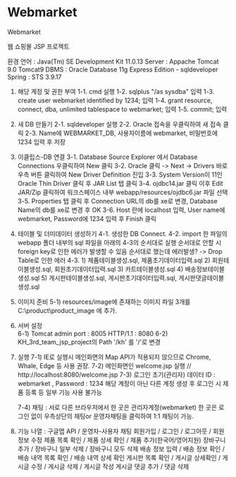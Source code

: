 # Webmarket
Webmarket


웹 쇼핑몰 JSP 프로젝트

환경
언어 : Java(Tm) SE Development Kit 11.0.13 
Server : Appache Tomcat 9.0 Tomcat9
DBMS : Oracle Database 11g Express Edition - sqldeveloper
Spring : STS 3.9.17

1. 해당 계정 및 권한 부여
	1-1. cmd 실행
	1-2. sqlplus "/as sysdba"	입력
	1-3. create user webmarket identified by 1234;	입력
	1-4. grant resource, connect, dba, unlimited tablespace to webmarket;	입력
	1-5. commit;	입력

2. 새 DB 만들기
	2-1. sqldeveloper 실행
	2-2. Oracle 접속을 우클릭하여 새 접속 클릭
	2-3. Name에 WEBMARKET_DB, 사용자이름에 webmarket, 비밀번호에 1234 입력 후 저장

3. 이클립스-DB 연결
	3-1. Database Source Explorer 에서 Database Connections 우클릭하여 New 클릭
	3-2. Oracle 클릭 -> Next -> Drivers 바로 우측 버튼 클릭하여 New Driver Definition 진입
	3-3. System Version이 11인 Oracle Thin Driver 클릭 후 JAR List 탭 클릭
	3-4. ojdbc14.jar 클릭 이후 Edit JAR/Zip 클릭하여 워크스페이스 내부 webapp/resources/ojdbc6.jar 파일 선택
	3-5. Properties 탭 클릭 후 Connection URL의 db를 xe로 변경, Database Name의 db를 xe로 변경 후 OK
	3-6. Host 란에 localhost 입력, User name에 webmarket, Password에 1234 입력 후 Finish 클릭

4. 테이블 및 더미데이터 생성하기
	4-1. 생성한 DB Connect.
	4-2. import 한 파일의 webapp 폴더 내부의 sql 파일을 아래의 4-3의 순서대로 실행
	      순서대로 안할 시 foreign key로 인한 에러가 발생할 수 있음
	      순서대로 했는데 에러발생? -> Drop Table로 인한 에러
	4-3.
	      1) 제품테이블생성.sql, 제품초기데이터입력.sql
	      2) 회원테이블생성.sql, 회원초기데이터입력.sql
	      3) 카트테이블생성.sql
	      4) 배송정보테이블생성.sql
	      5) 게시판테이블생성.sql, 게시판초기데이터입력.sql, 게시판댓글테이블생성.sql

5. 이미지 준비
	5-1) resources/image에 존재하는 이미지 파일 3개를 C:\product\product_image 에 추가.

6. 서버 설정	
	6-1) Tomcat admin port : 8005
	       HTTP/1.1 : 8080
	6-2) KH_3rd_team_jsp_project의 Path
	       '/kh' 를 '/'로 변경

7. 실행
	7-1) IE로 실행시 메인화면의 Map API가 적용되지 않으므로 Chrome, Whale, Edge 등 사용 권장.
	7-2) 메인화면인 welcome.jsp 실행 //  http://localhost:8080/welcome.jsp
	7-3) 로그인 초기(관리자) 데이터
	      ID : webmarket ,	Password : 1234
	      해당 계정이 아닌 다른 계정 생성 후 로그인 시
	      제품 등록 등 일부 기능 사용 불가능
	
	7-4) 채팅 : 서로 다른 브라우저에서 한 곳은 관리자계정(webmarket) 한 곳은 로그인 없이
		 우측상단의 채팅or 운영자채팅을 클릭하여 1:1 채팅이 가능.

8. 기능 나열
	: 구글맵 API  	 /  운영자-사용자 채팅
	  회원가입 	 /  로그인                   /  로그아웃   /  회원 정보 수정
	  제품 목록 확인	 /  제품 상세 확인         /  제품 추가(한국어/영어지원)
	  장바구니 추가  	 /  장바구니 일부 삭제    /  장바구니 모두 삭제
	  배송 정보 입력 	 /  배송 정보 확인         /  배송 내역 목록 확인  /  배송 내역 상세 확인
	  게시판 목록 확인 	 /  게시글 상세확인        / 게시글 수정  /  게시글 삭제  / 게시글 작성
	  게시글 댓글 추가  /  댓글 삭제
